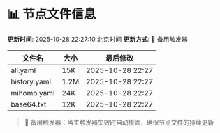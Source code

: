 # 📊 节点文件信息

**更新时间**: 2025-10-28 22:27:10 北京时间
**更新方式**: 🔄 备用触发器

| 文件名 | 大小 | 最后修改 |
|--------|------|----------|
| all.yaml | 15K | 2025-10-28 22:27 |
| history.yaml | 1.2M | 2025-10-28 22:27 |
| mihomo.yaml | 24K | 2025-10-28 22:27 |
| base64.txt | 12K | 2025-10-28 22:27 |

> 🔄 备用触发器：当主触发器失效时自动接管，确保节点文件的持续更新
